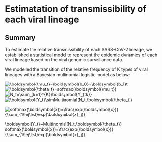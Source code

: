 # Estimatation of transmissibility of each viral lineage

## Summary
To estimate the relative transmissibility of each SARS-CoV-2 lineage, we established a statistical model to represent the epidemic dynamics of each viral lineage based on the viral genomic surveillance data.  

We modelled the transition of the relative frequency of K types of viral lineages with a Bayesian multinomial logistic model as below:  

![\boldsymbol{\mu_t}=\boldsymbol{b_0}+\boldsymbol{b_1}t](https://latex.codecogs.com/gif.latex?\boldsymbol{\mu_t}=\boldsymbol{b_0}+\boldsymbol{b_1}t)  
![\boldsymbol{\theta_t}=softmax(\boldsymbol{\mu_t})](https://latex.codecogs.com/gif.latex?\boldsymbol{\theta_t}=softmax(\boldsymbol{\mu_t}))  
![N_t=\sum_{k=1}^{K}\boldsymbol{Y_{tk}}](https://latex.codecogs.com/gif.latex?N_t=\sum_{k=1}^{K}\boldsymbol{Y_{tk}})  
![\boldsymbol{Y_t}$\sim$Multinomial(N_t,\boldsymbol{\theta_t})](https://latex.codecogs.com/gif.latex?\boldsymbol{Y_t}$\sim$Multinomial(N_t,\boldsymbol{\theta_t}))  




![softmax(\boldsymbol{x})=\frac{exp(\boldsymbol{x})}{\sum_{1\lej\leJ}exp(\boldsymbol{x}_j)}](https://latex.codecogs.com/gif.latex?softmax(\boldsymbol{x})=\frac{exp(\boldsymbol{x})}{\sum_{1\lej\leJ}exp(\boldsymbol{x}_j)})  




\boldsymbol{Y_t}~Multinomial(N_t,\boldsymbol{\theta_t})
softmax(\boldsymbol{x})=\frac{exp(\boldsymbol{x})}{\sum_{1\lej\leJ}exp(\boldsymbol{x}_j)}





